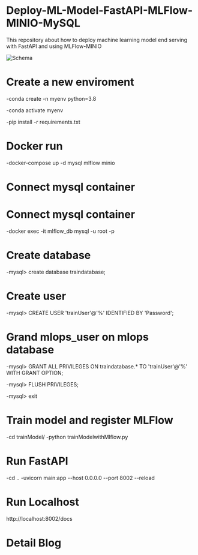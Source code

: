 # Deploy-ML-Model-FastAPI-MLFlow-MINIO-MySQL
This repository about how to deploy machine learning model end serving with FastAPI and using MLFlow-MINIO


![Schema](https://github.com/duzgunilaslan/Deploy-ML-Model-FastAPI-MLFlow-MINIO-MySQL/assets/74202972/af2aeae1-a49d-4e8e-8f1d-d5d4accc5e6a)


# Create a new enviroment
-conda create -n myenv python=3.8

-conda activate myenv

-pip install -r requirements.txt


# Docker run
-docker-compose up -d mysql mlflow minio


# Connect mysql container 

# Connect mysql container 
-docker exec -it mlflow_db mysql -u root -p

# Create database 
-mysql> create database traindatabase;


# Create user 
-mysql> CREATE USER 'trainUser'@'%' IDENTIFIED BY 'Password';


# Grand mlops_user on mlops database 
-mysql> GRANT ALL PRIVILEGES ON traindatabase.* TO 'trainUser'@'%' WITH GRANT OPTION;


-mysql> FLUSH PRIVILEGES;


-mysql> exit



# Train model and register MLFlow
-cd trainModel/
-python trainModelwithMlflow.py

# Run FastAPI
-cd ..
-uvicorn main:app --host 0.0.0.0 --port 8002 --reload

# Run Localhost
http://localhost:8002/docs


# Detail Blog



